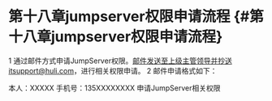 # 第十八章jumpserver权限申请流程 {#第十八章jumpserver权限申请流程}

1 通过邮件方式申请JumpServer权限。邮件发送至上级主管领导并抄送itsupport@huli.com，进行相关权限申请。 2 邮件申请格式如下：

本人：XXXXX 手机号：135XXXXXXXX 申请JumpServer相关权限

